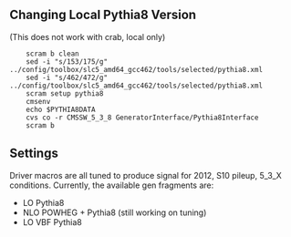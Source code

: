 Changing Local Pythia8 Version
------------------------------
(This does not work with crab, local only)

        scram b clean                                                                       
        sed -i "s/153/175/g" ../config/toolbox/slc5_amd64_gcc462/tools/selected/pythia8.xml 
        sed -i "s/462/472/g" ../config/toolbox/slc5_amd64_gcc462/tools/selected/pythia8.xml 
        scram setup pythia8
        cmsenv
        echo $PYTHIA8DATA                                                          
        cvs co -r CMSSW_5_3_8 GeneratorInterface/Pythia8Interface                           
        scram b

Settings
--------
Driver macros are all tuned to produce signal for 2012, S10 pileup, 5_3_X conditions.
Currently, the available gen fragments are:
  * LO Pythia8
  * NLO POWHEG + Pythia8 (still working on tuning)
  * LO VBF Pythia8


